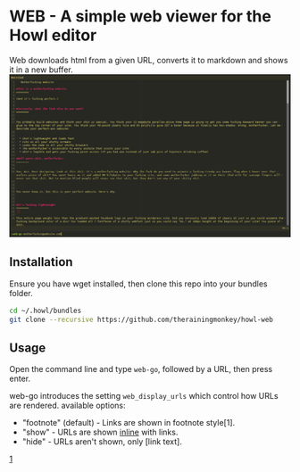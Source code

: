 # WEB - A simple web viewer for the Howl editor

Web downloads html from a given URL, converts it to markdown and shows it in a new buffer.
![screenshot](screenshot.png?raw=true)

## Installation
Ensure you have wget installed, then clone this repo into your bundles folder.

```bash
cd ~/.howl/bundles
git clone --recursive https://github.com/therainingmonkey/howl-web
```

## Usage
Open the command line and type `web-go`, followed by a URL, then press enter.

web-go introduces the setting `web_display_urls` which control how URLs are rendered. available options:

* "footnote" (default) - Links are shown in footnote style[1].
* "show" - URLs are shown [inline](example.com) with links.
* "hide" - URLs aren't shown, only [link text].

[1](http://einchan.god.jp)
